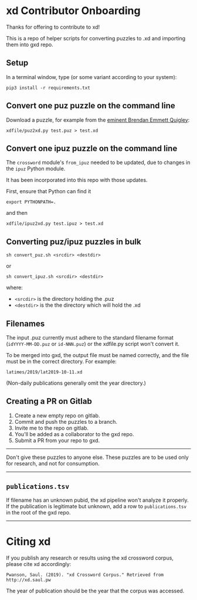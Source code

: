 # xd Contributor Onboarding

Thanks for offering to contribute to xd!

This is a repo of helper scripts for converting puzzles to .xd and importing them into gxd repo.

## Setup

In a terminal window, type (or some variant according to your system):

`pip3 install -r requirements.txt`

## Convert one puz puzzle on the command line

Download a puzzle, for example from the [eminent Brendan Emmett Quigley](https://www.brendanemmettquigley.com/files/1199AyeAye.puz):

```
xdfile/puz2xd.py test.puz > test.xd
```

## Convert one ipuz puzzle on the command line

The `crossword` module's `from_ipuz` needed to be updated, due to changes in the `ipuz` Python module.

It has been incorporated into this repo with those updates.

First, ensure that Python can find it

```
export PYTHONPATH=.
```

and then

```
xdfile/ipuz2xd.py test.ipuz > test.xd
```

## Converting puz/ipuz puzzles in bulk

```
sh convert_puz.sh <srcdir> <destdir>
```

or

```
sh convert_ipuz.sh <srcdir> <destdir>
```

where:

- `<srcdir>` is the directory holding the .puz
- `<destdir>` is the the directory which will hold the .xd

## Filenames

The input .puz currently must adhere to the standard filename format (`idYYYY-MM-DD.puz` or `id-NNN.puz`) or the xdfile.py script won't convert it.

To be merged into gxd, the output file must be named correctly, and the file must be in the correct directory.  For example:

`latimes/2019/lat2019-10-11.xd`

(Non-daily publications generally omit the year directory.)

## Creating a PR on Gitlab

1. Create a new empty repo on gitlab.
2. Commit and push the puzzles to a branch.
3. Invite me to the repo on gitlab.
4. You'll be added as a collaborator to the gxd repo.
5. Submit a PR from your repo to gxd.

---
Don't give these puzzles to anyone else.
These puzzles are to be used only for research, and not for consumption.

---

## `publications.tsv`

If filename has an unknown pubid, the xd pipeline won't analyze it properly.
If the publication is legitimate but unknown, add a row to `publications.tsv`
in the root of the gxd repo.

---

# Citing xd

If you publish any research or results using the xd crossword corpus, please cite xd accordingly:

```
Pwanson, Saul. (2019). "xd Crossword Corpus." Retrieved from http://xd.saul.pw
```

The year of publication should be the year that the corpus was accessed.
